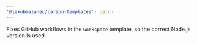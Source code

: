 ```yaml
---
'@jakubmazanec/carson-templates': patch
---
```


Fixes GitHub workflows in the `workspace` template, so the correct Node.js version is used.
